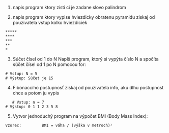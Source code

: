1. napis program ktory zisti ci je zadane slovo palindrom

2. napis program ktory vypise hviezdicky obratenu pyramidu
ziskaj od pouzivatela vstup kolko hviezdiciek
```
*****
****
***
**
*
```

3. Súčet čísel od 1 do N
Napíš program, ktorý si vypýta číslo N a spočíta súčet čísel od 1 po N pomocou for:
```
# Vstup: N = 5
# Výstup: Súčet je 15
```

4. Fibonacciho postupnosť
   ziskaj od pouzivatela info, aku dlhu postupnost chce a potom ju vypis
```
   # Vstup: n = 7
# Výstup: 0 1 1 2 3 5 8
```

5. Vytvor jednoduchý program na výpočet BMI (Body Mass Index):
```
Vzorec:         BMI = váha / (výška v metroch)²
```

